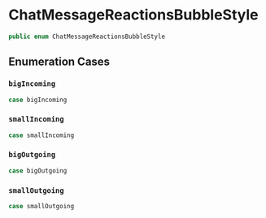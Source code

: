 # ChatMessageReactionsBubbleStyle

``` swift
public enum ChatMessageReactionsBubbleStyle 
```

## Enumeration Cases

### `bigIncoming`

``` swift
case bigIncoming
```

### `smallIncoming`

``` swift
case smallIncoming
```

### `bigOutgoing`

``` swift
case bigOutgoing
```

### `smallOutgoing`

``` swift
case smallOutgoing
```

